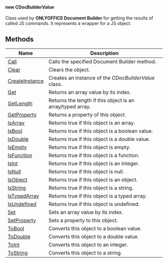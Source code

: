 #### new CDocBuilderValue

Class used by **ONLYOFFICE Document Builder** for getting the results of called JS commands. It represents a wrapper for a JS object.

## Methods

| Name                                                          | Description                                                |
| ------------------------------------------------------------- | ---------------------------------------------------------- |
| [Call](../CDocBuilderValue/Call/index.md)                     | Calls the specified Document Builder method.               |
| [Clear](../CDocBuilderValue/Clear/index.md)                   | Clears the object.                                         |
| [CreateInstance](../CDocBuilderValue/CreateInstance/index.md) | Creates an instance of the *CDocBuilderValue* class.       |
| [Get](../CDocBuilderValue/Get/index.md)                       | Returns an array value by its index.                       |
| [GetLength](../CDocBuilderValue/GetLength/index.md)           | Returns the length if this object is an array/typed array. |
| [GetProperty](../CDocBuilderValue/GetProperty/index.md)       | Returns a property of this object.                         |
| [IsArray](../CDocBuilderValue/IsArray/index.md)               | Returns true if this object is an array.                   |
| [IsBool](../CDocBuilderValue/IsBool/index.md)                 | Returns true if this object is a boolean value.            |
| [IsDouble](../CDocBuilderValue/IsDouble/index.md)             | Returns true if this object is a double value.             |
| [IsEmpty](../CDocBuilderValue/IsEmpty/index.md)               | Returns true if this object is empty.                      |
| [IsFunction](../CDocBuilderValue/IsFunction/index.md)         | Returns true if this object is a function.                 |
| [IsInt](../CDocBuilderValue/IsInt/index.md)                   | Returns true if this object is an integer.                 |
| [IsNull](../CDocBuilderValue/IsNull/index.md)                 | Returns true if this object is null.                       |
| [IsObject](../CDocBuilderValue/IsObject/index.md)             | Returns true if this object is an object.                  |
| [IsString](../CDocBuilderValue/IsString/index.md)             | Returns true if this object is a string.                   |
| [IsTypedArray](../CDocBuilderValue/IsTypedArray/index.md)     | Returns true if this object is a typed array.              |
| [IsUndefined](../CDocBuilderValue/IsUndefined/index.md)       | Returns true if this object is undefined.                  |
| [Set](../CDocBuilderValue/Set/index.md)                       | Sets an array value by its index.                          |
| [SetProperty](../CDocBuilderValue/SetProperty/index.md)       | Sets a property to this object.                            |
| [ToBool](../CDocBuilderValue/ToBool/index.md)                 | Converts this object to a boolean value.                   |
| [ToDouble](../CDocBuilderValue/ToDouble/index.md)             | Converts this object to a double value.                    |
| [ToInt](../CDocBuilderValue/ToInt/index.md)                   | Converts this object to an integer.                        |
| [ToString](../CDocBuilderValue/ToString/index.md)             | Converts this object to a string.                          |
